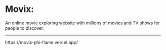 <h1>Movix:</h1>
An online movie exploring website with millions of movies and TV shows for people to discover.
<hr>
https://movix-phi-flame.vercel.app/
 
 
